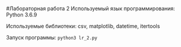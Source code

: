 #Лабораторная работа 2
Используемый язык программирования: Python 3.6.9

Используемые библиотеки: csv, matplotlib, datetime, itertools

Запуск программы: `python3 lr_2.py`
